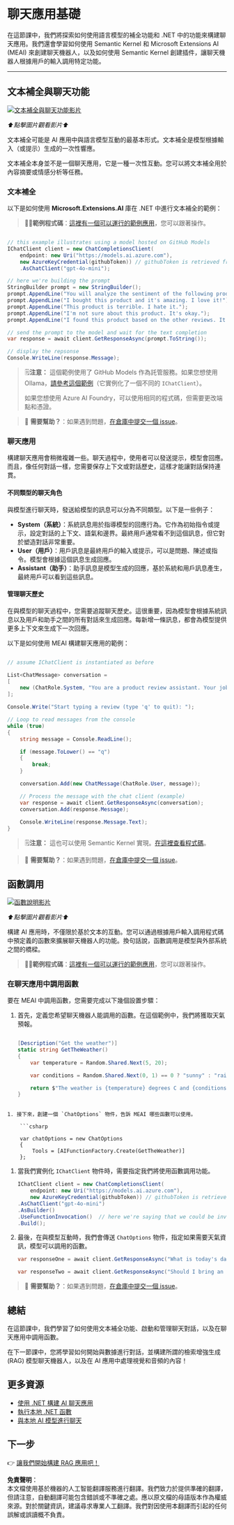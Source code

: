# 聊天應用基礎

在這節課中，我們將探索如何使用語言模型的補全功能和 .NET 中的功能來構建聊天應用。我們還會學習如何使用 Semantic Kernel 和 Microsoft Extensions AI (MEAI) 來創建聊天機器人，以及如何使用 Semantic Kernel 創建插件，讓聊天機器人根據用戶的輸入調用特定功能。

---

## 文本補全與聊天功能

[![文本補全與聊天功能影片](https://img.youtube.com/vi/Av1FCQf83QU/0.jpg)](https://youtu.be/Av1FCQf83QU?feature=shared)

_⬆️點擊圖片觀看影片⬆️_

文本補全可能是 AI 應用中與語言模型互動的最基本形式。文本補全是模型根據輸入（或提示）生成的一次性響應。

文本補全本身並不是一個聊天應用，它是一種一次性互動。您可以將文本補全用於內容摘要或情感分析等任務。

### 文本補全

以下是如何使用 **Microsoft.Extensions.AI** 庫在 .NET 中進行文本補全的範例：

> 🧑‍💻**範例程式碼**：[這裡有一個可以運行的範例應用](../../../03-CoreGenerativeAITechniques/src/BasicChat-01MEAI)，您可以跟著操作。

```csharp

// this example illustrates using a model hosted on GitHub Models
IChatClient client = new ChatCompletionsClient(
    endpoint: new Uri("https://models.ai.azure.com"),
    new AzureKeyCredential(githubToken)) // githubToken is retrieved from the environment variables
    .AsChatClient("gpt-4o-mini");

// here we're building the prompt
StringBuilder prompt = new StringBuilder();
prompt.AppendLine("You will analyze the sentiment of the following product reviews. Each line is its own review. Output the sentiment of each review in a bulleted list and then provide a generate sentiment of all reviews. ");
prompt.AppendLine("I bought this product and it's amazing. I love it!");
prompt.AppendLine("This product is terrible. I hate it.");
prompt.AppendLine("I'm not sure about this product. It's okay.");
prompt.AppendLine("I found this product based on the other reviews. It worked for a bit, and then it didn't.");

// send the prompt to the model and wait for the text completion
var response = await client.GetResponseAsync(prompt.ToString());

// display the repsonse
Console.WriteLine(response.Message);

```

> 🗒️**注意：** 這個範例使用了 GitHub Models 作為託管服務。如果您想使用 Ollama，[請參考這個範例](../../../03-CoreGenerativeAITechniques/src/BasicChat-03Ollama)（它實例化了一個不同的 `IChatClient`）。
> 
> 如果您想使用 Azure AI Foundry，可以使用相同的程式碼，但需要更改端點和憑證。

> 🙋 **需要幫助？**：如果遇到問題，[在倉庫中提交一個 issue](https://github.com/microsoft/Generative-AI-for-beginners-dotnet/issues/new)。

### 聊天應用

構建聊天應用會稍微複雜一些。聊天過程中，使用者可以發送提示，模型會回應。而且，像任何對話一樣，您需要保存上下文或對話歷史，這樣才能讓對話保持連貫。

#### 不同類型的聊天角色

與模型進行聊天時，發送給模型的訊息可以分為不同類型。以下是一些例子：

* **System（系統）**：系統訊息用於指導模型的回應行為。它作為初始指令或提示，設定對話的上下文、語氣和邊界。最終用戶通常看不到這個訊息，但它對於塑造對話非常重要。
* **User（用戶）**：用戶訊息是最終用戶的輸入或提示，可以是問題、陳述或指令。模型會根據這個訊息生成回應。
* **Assistant（助手）**：助手訊息是模型生成的回應，基於系統和用戶訊息產生，最終用戶可以看到這些訊息。

#### 管理聊天歷史

在與模型的聊天過程中，您需要追蹤聊天歷史。這很重要，因為模型會根據系統訊息以及用戶和助手之間的所有對話來生成回應。每新增一條訊息，都會為模型提供更多上下文來生成下一次回應。

以下是如何使用 MEAI 構建聊天應用的範例：

```csharp

// assume IChatClient is instantiated as before

List<ChatMessage> conversation =
[
    new (ChatRole.System, "You are a product review assistant. Your job is to help people write great product reviews. Keep asking questions on the person's experience with the product until you have enough information to write a review. Then write the review for them and ask if they are happy with it.")
];

Console.Write("Start typing a review (type 'q' to quit): ");

// Loop to read messages from the console
while (true)
{    
    string message = Console.ReadLine();

    if (message.ToLower() == "q")
    {
        break;
    }

    conversation.Add(new ChatMessage(ChatRole.User, message));

    // Process the message with the chat client (example)
    var response = await client.GetResponseAsync(conversation);
    conversation.Add(response.Message);
    
    Console.WriteLine(response.Message.Text);    
}

```

> 🗒️**注意：** 這也可以使用 Semantic Kernel 實現。[在這裡查看程式碼](../../../03-CoreGenerativeAITechniques/src/BasicChat-02SK)。

> 🙋 **需要幫助？**：如果遇到問題，[在倉庫中提交一個 issue](https://github.com/microsoft/Generative-AI-for-beginners-dotnet/issues/new)。

## 函數調用

[![函數說明影片](https://img.youtube.com/vi/i84GijmGlYU/0.jpg)](https://youtu.be/i84GijmGlYU?feature=shared)

_⬆️點擊圖片觀看影片⬆️_

構建 AI 應用時，不僅限於基於文本的互動。您可以通過根據用戶輸入調用程式碼中預定義的函數來擴展聊天機器人的功能。換句話說，函數調用是模型與外部系統之間的橋樑。

> 🧑‍💻**範例程式碼**：[這裡有一個可以運行的範例應用](../../../03-CoreGenerativeAITechniques/src/MEAIFunctions)，您可以跟著操作。

### 在聊天應用中調用函數

要在 MEAI 中調用函數，您需要完成以下幾個設置步驟：

1. 首先，定義您希望聊天機器人能調用的函數。在這個範例中，我們將獲取天氣預報。

    ```csharp

    [Description("Get the weather")]
    static string GetTheWeather()
    {    
        var temperature = Random.Shared.Next(5, 20);

        var conditions = Random.Shared.Next(0, 1) == 0 ? "sunny" : "rainy";

        return $"The weather is {temperature} degrees C and {conditions}.";
    }

```

1. 接下來，創建一個 `ChatOptions` 物件，告訴 MEAI 哪些函數可以使用。

    ```csharp

    var chatOptions = new ChatOptions
    {
        Tools = [AIFunctionFactory.Create(GetTheWeather)]
    };

```

1. 當我們實例化 `IChatClient` 物件時，需要指定我們將使用函數調用功能。

    ```csharp
    IChatClient client = new ChatCompletionsClient(
        endpoint: new Uri("https://models.ai.azure.com"),
        new AzureKeyCredential(githubToken)) // githubToken is retrieved from the environment variables
    .AsChatClient("gpt-4o-mini")
    .AsBuilder()
    .UseFunctionInvocation()  // here we're saying that we could be invoking functions!
    .Build();
    ```

1. 最後，在與模型互動時，我們會傳送 `ChatOptions` 物件，指定如果需要天氣資訊，模型可以調用的函數。

    ```csharp
    var responseOne = await client.GetResponseAsync("What is today's date", chatOptions); // won't call the function

    var responseTwo = await client.GetResponseAsync("Should I bring an umbrella with me today?", chatOptions); // will call the function
    ```

> 🙋 **需要幫助？**：如果遇到問題，[在倉庫中提交一個 issue](https://github.com/microsoft/Generative-AI-for-beginners-dotnet/issues/new)。

## 總結

在這節課中，我們學習了如何使用文本補全功能、啟動和管理聊天對話，以及在聊天應用中調用函數。

在下一節課中，您將學習如何開始與數據進行對話，並構建所謂的檢索增強生成 (RAG) 模型聊天機器人，以及在 AI 應用中處理視覺和音頻的內容！

## 更多資源

- [使用 .NET 構建 AI 聊天應用](https://learn.microsoft.com/dotnet/ai/quickstarts/get-started-openai?tabs=azd&pivots=openai)
- [執行本地 .NET 函數](https://learn.microsoft.com/dotnet/ai/quickstarts/quickstart-azure-openai-tool?tabs=azd&pivots=openai)
- [與本地 AI 模型進行聊天](https://learn.microsoft.com/dotnet/ai/quickstarts/quickstart-local-ai)

## 下一步

👉 [讓我們開始構建 RAG 應用吧！](./02-retrieval-augmented-generation.md)

**免責聲明**：  
本文檔使用基於機器的人工智能翻譯服務進行翻譯。我們致力於提供準確的翻譯，但請注意，自動翻譯可能包含錯誤或不準確之處。應以原文檔的母語版本作為權威來源。對於關鍵資訊，建議尋求專業人工翻譯。我們對因使用本翻譯而引起的任何誤解或誤讀概不負責。